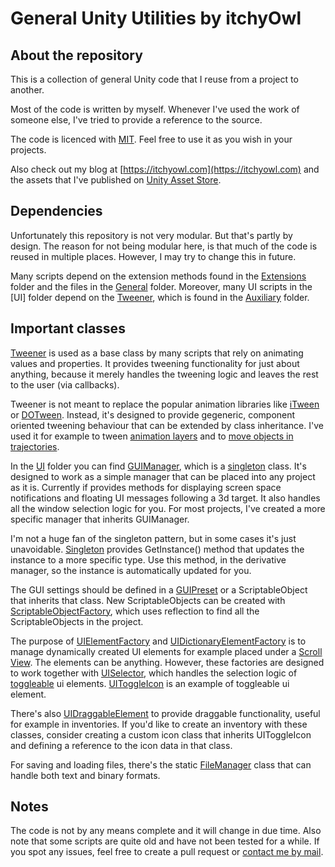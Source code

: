 # General Unity Utilities by itchyOwl

## About the repository
This is a collection of general Unity code that I reuse from a project to another.

Most of the code is written by myself. Whenever I've used the work of someone else, I've tried to provide a reference to the source.

The code is licenced with [MIT](https://opensource.org/licenses/MIT). Feel free to use it as you wish in your projects.

Also check out my blog at [https://itchyowl.com](https://itchyowl.com) and the assets that I've published on [Unity Asset Store](https://assetstore.unity.com/publishers/34622).

## Dependencies
Unfortunately this repository is not very modular. But that's partly by design. The reason for not being modular here, is that much of the code is reused in multiple places. However, I may try to change this in future.

Many scripts depend on the extension methods found in the [Extensions](Extensions) folder and the files in the [General](General) folder. Moreover, many UI scripts in the [UI] folder depend on the [Tweener](Auxiliary/Tweeners/Tweener.cs), which is found in the [Auxiliary](Auxiliary) folder.

## Important classes
[Tweener](Auxiliary/Tweeners/Tweener.cs) is used as a base class by many scripts that rely on animating values and properties. It provides tweening functionality for just about anything, because it merely handles the tweening logic and leaves the rest to the user (via callbacks).

Tweener is not meant to replace the popular animation libraries like [iTween](http://itween.pixelplacement.com) or [DOTween](http://dotween.demigiant.com/). Instead, it's designed to provide gegeneric, component oriented tweening behaviour that can be extended by class inheritance. I've used it for example to tween [animation layers](Auxiliary/Tweeners/AnimationLayerTweener.cs) and to [move objects in trajectories](Auxiliary/Tweeners/BezierPositionTweener.cs).

In the [UI](UI) folder you can find [GUIManager](UI/GUIManager.cs), which is a [singleton](Auxiliary/Singleton.cs) class. It's designed to work as a simple manager that can be placed into any project as it is. Currently if provides methods for displaying screen space notifications and floating UI messages following a 3d target. It also handles all the window selection logic for you. For most projects, I've created a more specific manager that inherits GUIManager.

I'm not a huge fan of the singleton pattern, but in some cases it's just unavoidable. [Singleton](Auxiliary/Singleton.cs) provides GetInstance<TDerivate>() method that updates the instance to a more specific type. Use this method, in the derivative manager, so the instance is automatically updated for you.

The GUI settings should be defined in a [GUIPreset](UI/GUIPreset.cs) or a ScriptableObject that inherits that class. New ScriptableObjects can be created with [ScriptableObjectFactory](ScriptableObjectFactory/Editor/ScriptableObjectFactory.cs), which uses reflection to find all the ScriptableObjects in the project. 

The purpose of [UIElementFactory](UI/UIElementFactory.cs) and [UIDictionaryElementFactory](UI/UIDictionaryElementFactory.cs) is to manage dynamically created UI elements for example placed under a [Scroll View](https://docs.unity3d.com/Manual/script-ScrollRect.html). The elements can be anything. However, these factories are designed to work together with [UISelector](UI/UISelector.cs), which handles the selection logic of [toggleable](General/IToggleable.cs) ui elements. [UIToggleIcon](UI/Icons/UIToggleIcon.cs) is an example of toggleable ui element.

There's also [UIDraggableElement](UI/UIDraggableElement.cs) to provide draggable functionality, useful for example in inventories. If you'd like to create an inventory with these classes, consider creating a custom icon class that inherits UIToggleIcon and defining a reference to the icon data in that class.

For saving and loading files, there's the static [FileManager](DataManagement/FileManager.cs) class that can handle both text and binary formats.

## Notes
The code is not by any means complete and it will change in due time. Also note that some scripts are quite old and have not been tested for a while. If you spot any issues, feel free to create a pull request or [contact me by mail](mailto:contact@itchyowl.com).
